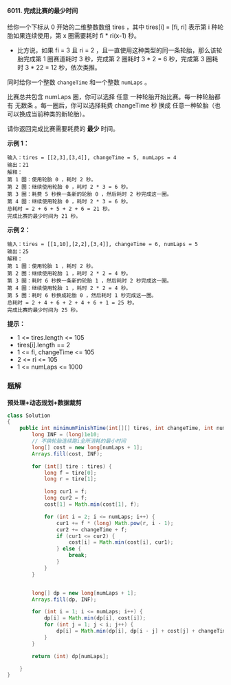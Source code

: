 #### 6011. 完成比赛的最少时间

给你一个下标从 0 开始的二维整数数组 tires ，其中 tires[i] = [fi, ri] 表示第 i 种轮胎如果连续使用，第 x 圈需要耗时 fi * ri(x-1) 秒。

* 比方说，如果 fi = 3 且 ri = 2 ，且一直使用这种类型的同一条轮胎，那么该轮胎完成第 1 圈赛道耗时 3 秒，完成第 2 圈耗时 3 * 2 = 6 秒，完成第 3 圈耗时 3 * 22 = 12 秒，依次类推。


同时给你一个整数 `changeTime` 和一个整数 `numLaps` 。

比赛总共包含 numLaps 圈，你可以选择 任意 一种轮胎开始比赛。每一种轮胎都有 无数条 。每一圈后，你可以选择耗费 changeTime 秒 换成 任意一种轮胎（也可以换成当前种类的新轮胎）。

请你返回完成比赛需要耗费的 **最少** 时间。

**示例 1：**

```shell
输入：tires = [[2,3],[3,4]], changeTime = 5, numLaps = 4
输出：21
解释：
第 1 圈：使用轮胎 0 ，耗时 2 秒。
第 2 圈：继续使用轮胎 0 ，耗时 2 * 3 = 6 秒。
第 3 圈：耗费 5 秒换一条新的轮胎 0 ，然后耗时 2 秒完成这一圈。
第 4 圈：继续使用轮胎 0 ，耗时 2 * 3 = 6 秒。
总耗时 = 2 + 6 + 5 + 2 + 6 = 21 秒。
完成比赛的最少时间为 21 秒。
```

**示例 2：**

```shell
输入：tires = [[1,10],[2,2],[3,4]], changeTime = 6, numLaps = 5
输出：25
解释：
第 1 圈：使用轮胎 1 ，耗时 2 秒。
第 2 圈：继续使用轮胎 1 ，耗时 2 * 2 = 4 秒。
第 3 圈：耗时 6 秒换一条新的轮胎 1 ，然后耗时 2 秒完成这一圈。
第 4 圈：继续使用轮胎 1 ，耗时 2 * 2 = 4 秒。
第 5 圈：耗时 6 秒换成轮胎 0 ，然后耗时 1 秒完成这一圈。
总耗时 = 2 + 4 + 6 + 2 + 4 + 6 + 1 = 25 秒。
完成比赛的最少时间为 25 秒。
```

**提示：**

* 1 <= tires.length <= 105
* tires[i].length == 2
* 1 <= fi, changeTime <= 105
* 2 <= ri <= 105
* 1 <= numLaps <= 1000

### 题解

**预处理+动态规划+数据裁剪**

```java
class Solution 
{
    public int minimumFinishTime(int[][] tires, int changeTime, int numLaps) {
        long INF = (long)1e10;
        // 不换轮胎连续跑i全所消耗的最小时间
        long[] cost = new long[numLaps + 1];
        Arrays.fill(cost, INF);

        for (int[] tire : tires) {
            long f = tire[0];
            long r = tire[1];

            long cur1 = f;
            long cur2 = f;
            cost[1] = Math.min(cost[1], f);

            for (int i = 2; i <= numLaps; i++) {
                cur1 += f * (long) Math.pow(r, i - 1);
                cur2 += changeTime + f;
                if (cur1 <= cur2) {
                    cost[i] = Math.min(cost[i], cur1);
                } else {
                    break;
                }
            }
        }


        long[] dp = new long[numLaps + 1];
        Arrays.fill(dp, INF);

        for (int i = 1; i <= numLaps; i++) {
            dp[i] = Math.min(dp[i], cost[i]);
            for (int j = 1; j < i; j++) {
                dp[i] = Math.min(dp[i], dp[i - j] + cost[j] + changeTime);
            }
        }

        return (int) dp[numLaps];

    }
}
```

